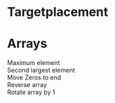 # Targetplacement
# Arrays
Maximum element  
Second largest element  
Move Zeros to end   
Reverse array  
Rotate array by 1
